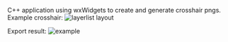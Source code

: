 C++ application using wxWidgets to create and generate crosshair pngs.
Example crosshair:
![layerlist layout](https://github.com/swuj/Crosshair-maker/assets/111818714/02bdab95-a887-409e-997b-9b6516038826)

Export result:
![example](https://github.com/swuj/Crosshair-maker/assets/111818714/d5cb4b97-9f4b-4999-bbc8-d131947c854b)
